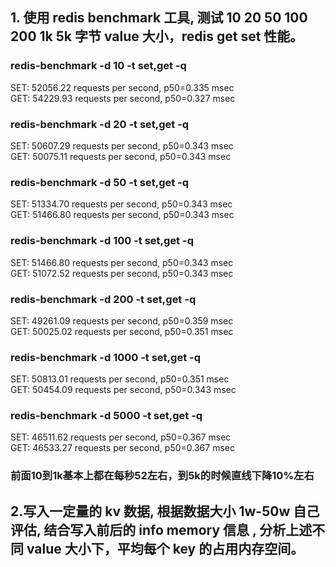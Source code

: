 ## 1. 使用 redis benchmark 工具, 测试 10 20 50 100 200 1k 5k 字节 value 大小，redis get set 性能。
### redis-benchmark -d 10 -t set,get -q
SET: 52056.22 requests per second, p50=0.335 msec \
GET: 54229.93 requests per second, p50=0.327 msec 
### redis-benchmark -d 20 -t set,get -q
SET: 50607.29 requests per second, p50=0.343 msec \
GET: 50075.11 requests per second, p50=0.343 msec 
### redis-benchmark -d 50 -t set,get -q
SET: 51334.70 requests per second, p50=0.343 msec \
GET: 51466.80 requests per second, p50=0.343 msec
### redis-benchmark -d 100 -t set,get -q
SET: 51466.80 requests per second, p50=0.343 msec \
GET: 51072.52 requests per second, p50=0.343 msec
### redis-benchmark -d 200 -t set,get -q
SET: 49261.09 requests per second, p50=0.359 msec \
GET: 50025.02 requests per second, p50=0.351 msec 
### redis-benchmark -d 1000 -t set,get -q
SET: 50813.01 requests per second, p50=0.351 msec \
GET: 50454.09 requests per second, p50=0.343 msec
### redis-benchmark -d 5000 -t set,get -q
SET: 46511.62 requests per second, p50=0.367 msec \
GET: 46533.27 requests per second, p50=0.367 msec
### 前面10到1k基本上都在每秒52左右，到5k的时候直线下降10%左右

## 2.写入一定量的 kv 数据, 根据数据大小 1w-50w 自己评估, 结合写入前后的 info memory 信息  , 分析上述不同 value 大小下，平均每个 key 的占用内存空间。
